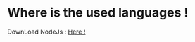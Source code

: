 # Where is the used languages !

DownLoad NodeJs : <a href="https://nodejs.org/en/download/">Here !</a>
